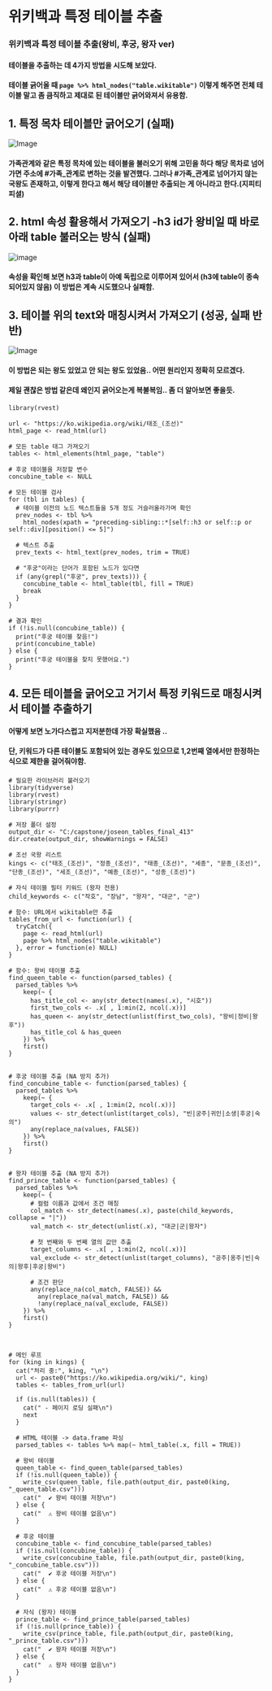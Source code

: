 # 위키백과 특정 테이블 추출
### 위키백과 특정 테이블 추출(왕비, 후궁, 왕자 ver)

#### 테이블을 추출하는 데 4가지 방법을 시도해 보았다.
#### 테이블 긁어올 때 `page %>% html_nodes("table.wikitable")` 이렇게 해주면 전체 테이블 말고 좀 큼직하고 제대로 된 테이블만 긁어와져서 유용함.

## 1. 특정 목차 테이블만 긁어오기 (실패)

![Image](https://github.com/user-attachments/assets/a5e5f167-fcc6-49ac-86be-0f891802740d)

#### 가족관계와 같은 특정 목차에 있는 테이블을 불러오기 위해 고민을 하다 해당 목차로 넘어가면 주소에 #가족_관계로 변하는 것을 발견했다. 그러나 #가족_관계로 넘어가지 않는 국왕도 존재하고, 이렇게 한다고 해서 해당 테이블만 추출되는 게 아니라고 한다.(지피티 피셜)


## 2.  html 속성 활용해서 가져오기 -h3 id가 왕비일 때 바로 아래 table 불러오는 방식 (실패)

![image](https://github.com/user-attachments/assets/7a527dfd-35c2-4b2c-ad0f-d241e87d7d8b)

#### 속성을 확인해 보면 h3과 table이 아예 독립으로 이루어져 있어서 (h3에 table이 종속되어있지 않음) 이 방법은 계속 시도했으나 실패함. 


## 3. 테이블 위의 text와 매칭시켜서 가져오기 (성공, 실패 반반)

![Image](https://github.com/user-attachments/assets/b44f571f-4cdd-47b4-852a-2815d45e45eb)

#### 이 방법은 되는 왕도 있었고 안 되는 왕도 있었음.. 어떤 원리인지 정확히 모르겠다.
#### 제일 괜찮은 방법 같은데 왜인지 긁어오는게 복불복임.. 좀 더 알아보면 좋을듯. 

```{r}
library(rvest)

url <- "https://ko.wikipedia.org/wiki/태조_(조선)"
html_page <- read_html(url)

# 모든 table 태그 가져오기
tables <- html_elements(html_page, "table")

# 후궁 테이블을 저장할 변수
concubine_table <- NULL

# 모든 테이블 검사
for (tbl in tables) {
  # 테이블 이전의 노드 텍스트들을 5개 정도 거슬러올라가며 확인
  prev_nodes <- tbl %>%
    html_nodes(xpath = "preceding-sibling::*[self::h3 or self::p or self::div][position() <= 5]")
  
  # 텍스트 추출
  prev_texts <- html_text(prev_nodes, trim = TRUE)
  
  # "후궁"이라는 단어가 포함된 노드가 있다면
  if (any(grepl("후궁", prev_texts))) {
    concubine_table <- html_table(tbl, fill = TRUE)
    break
  }
}

# 결과 확인
if (!is.null(concubine_table)) {
  print("후궁 테이블 찾음!")
  print(concubine_table)
} else {
  print("후궁 테이블을 찾지 못했어요.")
}
```

## 4. 모든 테이블을 긁어오고 거기서 특정 키워드로 매칭시켜서 테이블 추출하기
#### 어떻게 보면 노가다스럽고 지저분한데 가장 확실했음 .. 
#### 단, 키워드가 다른 테이블도 포함되어 있는 경우도 있으므로 1,2번째 열에서만 한정하는 식으로 제한을 걸어줘야함.

```{r}
# 필요한 라이브러리 불러오기
library(tidyverse)
library(rvest)
library(stringr)
library(purrr)

# 저장 폴더 설정
output_dir <- "C:/capstone/joseon_tables_final_413"
dir.create(output_dir, showWarnings = FALSE)

# 조선 국왕 리스트
kings <- c("태조_(조선)", "정종_(조선)", "태종_(조선)", "세종", "문종_(조선)", "단종_(조선)", "세조_(조선)", "예종_(조선)", "성종_(조선)")

# 자식 테이블 필터 키워드 (왕자 전용)
child_keywords <- c("작호", "장남", "왕자", "대군", "군")

# 함수: URL에서 wikitable만 추출
tables_from_url <- function(url) {
  tryCatch({
    page <- read_html(url)
    page %>% html_nodes("table.wikitable")
  }, error = function(e) NULL)
}

# 함수: 왕비 테이블 추출
find_queen_table <- function(parsed_tables) {
  parsed_tables %>%
    keep(~ {
      has_title_col <- any(str_detect(names(.x), "시호"))
      first_two_cols <- .x[ , 1:min(2, ncol(.x))]
      has_queen <- any(str_detect(unlist(first_two_cols), "왕비|정비|왕후"))
      has_title_col & has_queen
    }) %>%
    first()
}


# 후궁 테이블 추출 (NA 방지 추가)
find_concubine_table <- function(parsed_tables) {
  parsed_tables %>%
    keep(~ {
      target_cols <- .x[ , 1:min(2, ncol(.x))]
      values <- str_detect(unlist(target_cols), "빈|궁주|귀인|소생|후궁|숙의")
      any(replace_na(values, FALSE))
    }) %>%
    first()
}


# 왕자 테이블 추출 (NA 방지 추가)
find_prince_table <- function(parsed_tables) {
  parsed_tables %>%
    keep(~ {
      # 컬럼 이름과 값에서 조건 매칭
      col_match <- str_detect(names(.x), paste(child_keywords, collapse = "|"))
      val_match <- str_detect(unlist(.x), "대군|군|왕자")
      
      # 첫 번째와 두 번째 열의 값만 추출
      target_columns <- .x[ , 1:min(2, ncol(.x))]
      val_exclude <- str_detect(unlist(target_columns), "공주|옹주|빈|숙의|왕후|후궁|왕비")
      
      # 조건 판단
      any(replace_na(col_match, FALSE)) &&
        any(replace_na(val_match, FALSE)) &&
        !any(replace_na(val_exclude, FALSE))
    }) %>%
    first()
}



# 메인 루프
for (king in kings) {
  cat("처리 중:", king, "\n")
  url <- paste0("https://ko.wikipedia.org/wiki/", king)
  tables <- tables_from_url(url)
  
  if (is.null(tables)) {
    cat(" - 페이지 로딩 실패\n")
    next
  }
  
  # HTML 테이블 -> data.frame 파싱
  parsed_tables <- tables %>% map(~ html_table(.x, fill = TRUE))
  
  # 왕비 테이블
  queen_table <- find_queen_table(parsed_tables)
  if (!is.null(queen_table)) {
    write_csv(queen_table, file.path(output_dir, paste0(king, "_queen_table.csv")))
    cat("  ✔️ 왕비 테이블 저장\n")
  } else {
    cat("  ⚠️ 왕비 테이블 없음\n")
  }
  
  # 후궁 테이블
  concubine_table <- find_concubine_table(parsed_tables)
  if (!is.null(concubine_table)) {
    write_csv(concubine_table, file.path(output_dir, paste0(king, "_concubine_table.csv")))
    cat("  ✔️ 후궁 테이블 저장\n")
  } else {
    cat("  ⚠️ 후궁 테이블 없음\n")
  }
  
  # 자식 (왕자) 테이블
  prince_table <- find_prince_table(parsed_tables)
  if (!is.null(prince_table)) {
    write_csv(prince_table, file.path(output_dir, paste0(king, "_prince_table.csv")))
    cat("  ✔️ 왕자 테이블 저장\n")
  } else {
    cat("  ⚠️ 왕자 테이블 없음\n")
  }
}
```



